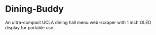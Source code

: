 # Dining-Buddy
An ultra-compact UCLA dining hall menu web-scraper with 1 inch OLED display for portable use.
